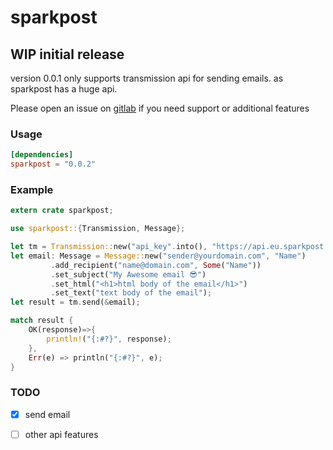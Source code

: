# sparkpost
## WIP initial release
version 0.0.1 only supports transmission api for sending emails.
as sparkpost has a huge api.

Please open an issue on [gitlab](https://gitlab.com/mygnu/spark_post/issues) if you need support or additional features

### Usage
```toml
[dependencies]
sparkpost = "0.0.2"

```


### Example
```rust
extern crate sparkpost;

use sparkpost::{Transmission, Message};

let tm = Transmission::new("api_key".into(), "https://api.eu.sparkpost.com/api/v1".into());
let email: Message = Message::new("sender@yourdomain.com", "Name")
         .add_recipient("name@domain.com", Some("Name"))
         .set_subject("My Awesome email 😎")
         .set_html("<h1>html body of the email</h1>")
         .set_text("text body of the email");
let result = tm.send(&email);

match result {
    OK(response)=>{
        println!("{:#?}", response);
    },
    Err(e) => println("{:#?}", e);
}

```
### TODO
- [X] send email
- [ ] other api features

